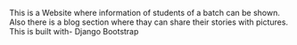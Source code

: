 This is a Website where information of students of a batch can be shown. Also there is a blog section where thay can share their stories with pictures.
This is built with-
Django
Bootstrap 
